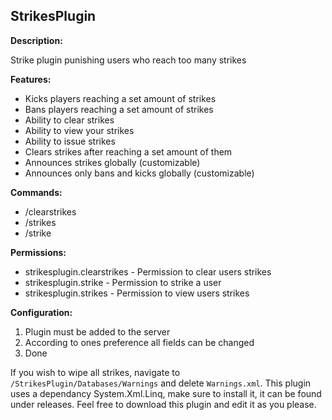 ## StrikesPlugin

**Description:**

Strike plugin punishing users who reach too many strikes

**Features:**

- Kicks players reaching a set amount of strikes
- Bans players reaching a set amount of strikes
- Ability to clear strikes
- Ability to view your strikes
- Ability to issue strikes
- Clears strikes after reaching a set amount of them
- Announces strikes globally (customizable)
- Announces only bans and kicks globally (customizable)

**Commands:**

- /clearstrikes <player>
- /strikes <player>
- /strike <player> <reason>

**Permissions:**

- strikesplugin.clearstrikes - Permission to clear users strikes
- strikesplugin.strike - Permission to strike a user
- strikesplugin.strikes - Permission to view users strikes

**Configuration:**

1. Plugin must be added to the server
2. According to ones preference all fields can be changed
3. Done

If you wish to wipe all strikes, navigate to `/StrikesPlugin/Databases/Warnings` and delete `Warnings.xml`. This plugin uses a dependancy System.Xml.Linq, make sure to install it, it can be found under releases. Feel free to download this plugin and edit it as you please.